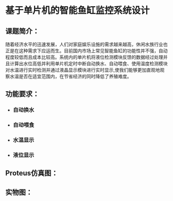 # 基于单片机的智能鱼缸监控系统设计
## 课题简介：
随着经济水平的迅速发展，人们对家庭娱乐设施的需求越来越高，休闲水族行业也正是在这种需求下应运而生。目前国内市场上常见智能鱼缸的功能性并不强，自动程度较低而且成本比较高。系统内的单片机将液位检测模块反馈的数据经过处理并且计算出水位高低并利用单片机定时中断自动换水、自动喂食、使用温度检测模块对水温进行实时检测并通过液晶显示模块进行实时显示,使我们能够更加直观地观察水温是否在适宜范围内，在节省经济的同时降低了养殖难度。
## 功能要求：
- ### 自动换水
- ### 自动喂食
- ### 水温显示
- ### 液位显示
## Proteus仿真图：
## 实物图：

